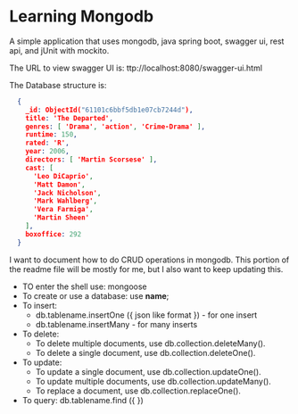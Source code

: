 # Learning Mongodb
A simple application that uses mongodb, java spring boot, swagger ui, rest api, and jUnit with mockito. 

The URL to view swagger UI is: ttp://localhost:8080/swagger-ui.html

The Database structure is: 
```json
  {
    _id: ObjectId("61101c6bbf5db1e07cb7244d"),
    title: 'The Departed',
    genres: [ 'Drama', 'action', 'Crime-Drama' ],
    runtime: 150,
    rated: 'R',
    year: 2006,
    directors: [ 'Martin Scorsese' ],
    cast: [
      'Leo DiCaprio',
      'Matt Damon',
      'Jack Nicholson',
      'Mark Wahlberg',
      'Vera Farmiga',
      'Martin Sheen'
    ],
    boxoffice: 292
  }
```

I want to document how to do CRUD operations in mongodb. This portion of the readme file will be mostly for me, but I also want to keep updating this. 
- TO enter the shell use: mongoose
- To create or use a database: use __name__;
- To insert: 
    - db.tablename.insertOne ({ json like format }) - for one insert 
    - db.tablename.insertMany - for many inserts
- To delete:
    - To delete multiple documents, use db.collection.deleteMany().
    - To delete a single document, use db.collection.deleteOne().
- To update:
    - To update a single document, use db.collection.updateOne().
    - To update multiple documents, use db.collection.updateMany().
    - To replace a document, use db.collection.replaceOne().
- To query: db.tablename.find ({ })

